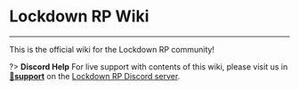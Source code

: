 # Lockdown RP Wiki

---

This is the official wiki for the Lockdown RP community!

?> **Discord Help**
For live support with contents of this wiki, please visit us in [**💬support**](https://discord.com/channels/929553323613368413/930115334529220679) on the [Lockdown RP Discord server](https://discord.gg/AyhJfGUGfU).
